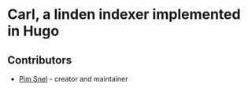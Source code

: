 # Carl, a linden indexer implemented in Hugo


## Contributors

- [Pim Snel](https://github.com/mipmip) - creator and maintainer
